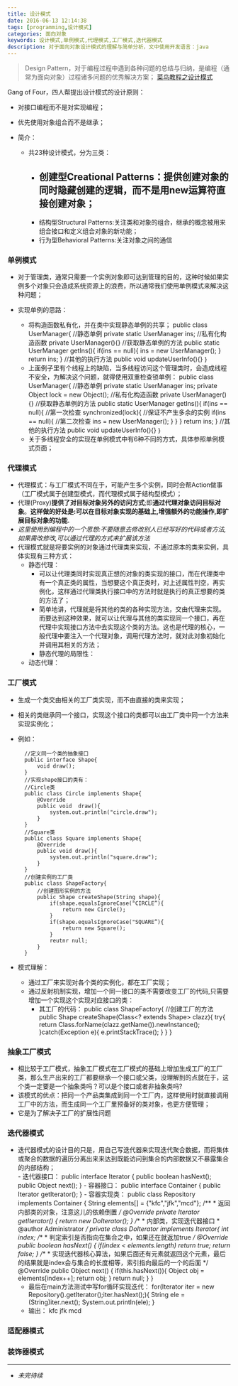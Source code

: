 ```yaml
---
title: 设计模式
date: 2016-06-13 12:14:38
tags: [programming,设计模式]
categories: 面向对象
keywords: 设计模式,单例模式,代理模式,工厂模式,迭代器模式
description: 对于面向对象设计模式的理解与简单分析，文中使用开发语言：java
---
```

>Design Pattern，对于编程过程中遇到各种问题的总结与归纳，是编程（通常为面向对象）过程诸多问题的优秀解决方案；
>[菜鸟教程之设计模式](http://www.runoob.com/design-pattern/design-pattern-intro.html "菜鸟教程——设计模式")

Gang of Four，四人帮提出设计模式的设计原则：
- 对接口编程而不是对实现编程；
- 优先使用对象组合而不是继承；

- 简介：
	- 共23种设计模式，分为三类：
		- 创建型Creational Patterns：提供创建对象的同时隐藏创建的逻辑，而不是用new运算符直接创建对象；
			- 
		- 结构型Structural Patterns:关注类和对象的组合，继承的概念被用来组合接口和定义组合对象的新功能；
		- 行为型Behavioral Patterns:关注对象之间的通信

### 单例模式 ###
- 对于管理类，通常只需要一个实例对象即可达到管理的目的，这种时候如果实例多个对象只会造成系统资源上的浪费，所以通常我们使用单例模式来解决这种问题；

- 实现单例的思路：
	- 将构造函数私有化，并在类中实现静态单例的共享；
			public class UserManager{
				//静态单例
				private static UserManager ins;
				//私有化构造函数
				private UserManager(){}
				//获取静态单例的方法
				public static UserManager getIns(){
					if(ins == null){
						ins = new UserManager();
					}
					return ins;
				}
				//其他的执行方法
				public void updateUserInfo(){}
			｝
	- 上面例子里有个线程上的缺陷，当多线程访问这个管理类时，会造成线程不安全，为解决这个问题，就得使用双重检查锁单例：
			public class UserManager{
				//静态单例
				private static UserManager ins;
				private Object lock = new Object();
				//私有化构造函数
				private UserManager(){}
				//获取静态单例的方法
				public static UserManager getIns(){
					if(ins == null){  //第一次检查
						synchronized(lock){  //保证不产生多余的实例
							if(ins == null){  //第二次检查
								ins = new UserManager();
							}
						}
					}
					return ins;
				}
				//其他的执行方法
				public void updateUserInfo(){}
			｝
	- 关于多线程安全的实现在单例模式中有6种不同的方式，具体参照单例模式页面；

### 代理模式 ###
- 代理模式：与工厂模式不同在于，可能产生多个实例，同时会帮Action做事（工厂模式属于创建型模式，而代理模式属于结构型模式）；
- 代理(Proxy)**提供了对目标对象另外的访问方式**;即**通过代理对象访问目标对象**。**这样做的好处是:可以在目标对象实现的基础上,增强额外的功能操作,即扩展目标对象的功能.**
- *这里使用到编程中的一个思想:不要随意去修改别人已经写好的代码或者方法,如果需改修改,可以通过代理的方式来扩展该方法*
- 代理模式就是将要实例的对象通过代理类来实现，不通过原本的类来实例，具体实现有三种方式：
	- 静态代理：
		- 可以让代理类同时实现真正想的对象的类实现的接口，而在代理类中有一个真正类的属性，当想要这个真正类时，对上述属性判空，再实例化，这样通过代理类执行接口中的方法时就是执行的真正想要的类的方法了；
		- 简单地讲，代理就是将其他的类的各种实现方法，交由代理来实现。而要达到这种效果，就可以让代理与其他的类实现同一个接口，再在代理中实现接口方法中去实现这个类的方法。这也是代理的核心，一般代理中要注入一个代理对象，调用代理方法时，就对此对象初始化并调用其相关的方法；
		- 静态代理的局限性：
	- 动态代理：

### 工厂模式 ###
- 生成一个类交由相关的工厂类实现，而不由直接的类来实现；
- 相关的类继承同一个接口，实现这个接口的类都可以由工厂类中同一个方法来实现实例化；
- 例如：

		//定义同一个类的抽象接口
		public interface Shape{
			void draw();
		}
		//实现shape接口的类有：
		//Circle类
		public class Circle implements Shape{
			@Override
			public void  draw(){
				system.out.println("circle.draw");
			}
		}
		//Square类
		public class Square implements Shape{
			@Override
			public void draw(){
				system.out.println("square.draw");
			}
		}
		//创建实例的工厂类
		public class ShapeFactory{
			//创建图形实例的方法
			public Shape createShape(String shape){
				if(shape.equalsIgnoreCase("CIRCLE”){
					return new Circle();
				}
				if(shape.equalsIgnoreCase("SQUARE”){
					return new Square();
				}
				reutnr null;
			}
		}
- 模式理解：
	- 通过工厂来实现对各个类的实例化，都在工厂实现；
	- 通过反射机制实现，增加一个同一接口的类不需要改变工厂的代码,只需要增加一个实现这个实现对应接口的类：
		- 其工厂的代码：
				public class ShapeFactory{
					//创建工厂的方法
					public Shape createShape(Class<? extends Shape> clazz){
						try{
							return Class.forName(clazz.getName()).newInstance();
						}catch(Exception e){
							e.printStackTrace();
						}
					}
				}

### 抽象工厂模式 ###
- 相比较于工厂模式，抽象工厂模式在工厂模式的基础上增加生成工厂的工厂类，那么生产出来的工厂都要继承一个接口或父类，没理解到的点就在于，这个类一定要是一个抽象类吗？可以是个接口或者非抽象类吗?
- 该模式的优点：把同一个产品类集成到同一个工厂内，这样使用时就直接调用工厂中的方法，而生成同一个工厂里预备好的类对象，也更方便管理；
- 它是为了解决子工厂的扩展性问题

### 迭代器模式 ###
- 迭代器模式的设计目的只是，用自己写迭代器来实现迭代聚合数据，而将集体或聚合的数据的遍历分离出来来达到既能访问到集合的内部数据又不暴露集合的内部结构；	
		- 迭代器接口：
				public interface Iterator {
					public boolean hasNext();
					public Object next();
				}
		- 容器接口：
				public interface Container {
					public Iterator getIterator();
				}
		- 容器实现类：
				public class Repository implements Container {
					String elements[] = {"kfc","jfk","mcd"};
					/**
					 * 返回内部类的对象，注意这儿的依赖倒置
					 */
					@Override
					private Iterator getIterator() {
						return new DoIterator();
					}
					/**
					 * 内部类，实现迭代器接口
					 * @author Administrator
					 */
					private class DoIterator implements Iterator{
						int index;
						/**
						 * 判定索引是否指向在集合之中，如果还在就返加true
						 */
						@Override
						public boolean hasNext() {
							if(index < elements.length)
								return true;
							return false;
						}
						/**
						 * 实现迭代器核心算法，如果后面还有元素就返回这个元素，最后的结果就是index会与集合的长度相等，索引指向最后的一个的后面
						 */
						@Override
						public Object next() {
							if(this.hasNext()){
								Object obj = elements[index++];
								return obj;
							}
							return null;
						}
					}
	- 最后在main方法测试中写for循环实现迭代：
			for(Iterator iter = new Repository().getIterator();iter.hasNext();){
				String ele = (String)iter.next();
				System.out.println(ele);
			}
	- 输出：
			kfc
			jfk
			mcd

### 适配器模式 ###

### 装饰器模式 ###

----------

- *未完待续*